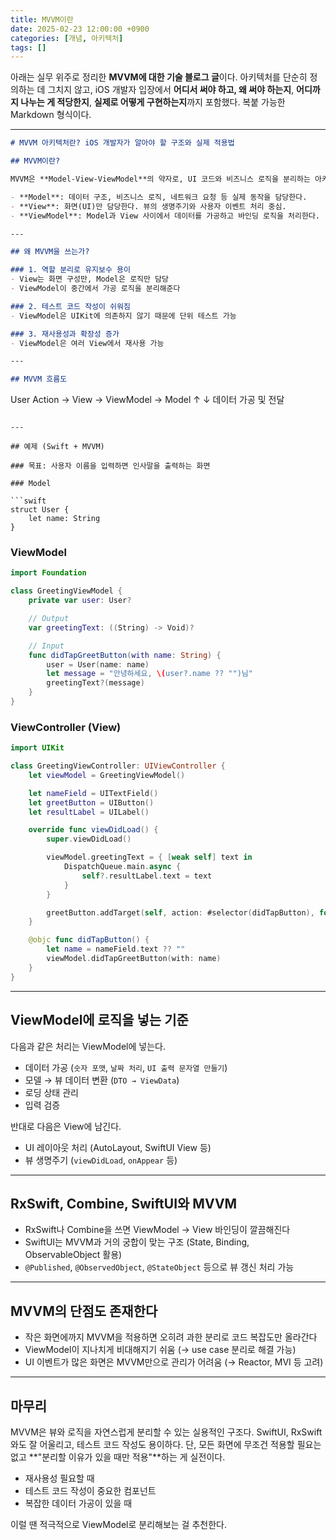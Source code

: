 ```yaml
---
title: MVVM이란
date: 2025-02-23 12:00:00 +0900
categories: [개념, 아키텍처]
tags: []
---
```




아래는 실무 위주로 정리한 **MVVM에 대한 기술 블로그 글**이다. 아키텍처를 단순히 정의하는 데 그치지 않고, iOS 개발자 입장에서 **어디서 써야 하고, 왜 써야 하는지**, **어디까지 나누는 게 적당한지**, **실제로 어떻게 구현하는지**까지 포함했다. 복붙 가능한 Markdown 형식이다.

---

```markdown
# MVVM 아키텍처란? iOS 개발자가 알아야 할 구조와 실제 적용법

## MVVM이란?

MVVM은 **Model-View-ViewModel**의 약자로, UI 코드와 비즈니스 로직을 분리하는 아키텍처 패턴이다.

- **Model**: 데이터 구조, 비즈니스 로직, 네트워크 요청 등 실제 동작을 담당한다.
- **View**: 화면(UI)만 담당한다. 뷰의 생명주기와 사용자 이벤트 처리 중심.
- **ViewModel**: Model과 View 사이에서 데이터를 가공하고 바인딩 로직을 처리한다.

---

## 왜 MVVM을 쓰는가?

### 1. 역할 분리로 유지보수 용이
- View는 화면 구성만, Model은 로직만 담당
- ViewModel이 중간에서 가공 로직을 분리해준다

### 2. 테스트 코드 작성이 쉬워짐
- ViewModel은 UIKit에 의존하지 않기 때문에 단위 테스트 가능

### 3. 재사용성과 확장성 증가
- ViewModel은 여러 View에서 재사용 가능

---

## MVVM 흐름도

```

User Action → View → ViewModel → Model
↑        ↓
데이터 가공 및 전달

````

---

## 예제 (Swift + MVVM)

### 목표: 사용자 이름을 입력하면 인사말을 출력하는 화면

### Model

```swift
struct User {
    let name: String
}
````

### ViewModel

```swift
import Foundation

class GreetingViewModel {
    private var user: User?

    // Output
    var greetingText: ((String) -> Void)?

    // Input
    func didTapGreetButton(with name: String) {
        user = User(name: name)
        let message = "안녕하세요, \(user?.name ?? "")님"
        greetingText?(message)
    }
}
```

### ViewController (View)

```swift
import UIKit

class GreetingViewController: UIViewController {
    let viewModel = GreetingViewModel()

    let nameField = UITextField()
    let greetButton = UIButton()
    let resultLabel = UILabel()

    override func viewDidLoad() {
        super.viewDidLoad()

        viewModel.greetingText = { [weak self] text in
            DispatchQueue.main.async {
                self?.resultLabel.text = text
            }
        }

        greetButton.addTarget(self, action: #selector(didTapButton), for: .touchUpInside)
    }

    @objc func didTapButton() {
        let name = nameField.text ?? ""
        viewModel.didTapGreetButton(with: name)
    }
}
```

---

## ViewModel에 로직을 넣는 기준

다음과 같은 처리는 ViewModel에 넣는다.

* 데이터 가공 (`숫자 포맷`, `날짜 처리`, `UI 출력 문자열 만들기`)
* 모델 → 뷰 데이터 변환 (`DTO → ViewData`)
* 로딩 상태 관리
* 입력 검증

반대로 다음은 View에 남긴다.

* UI 레이아웃 처리 (AutoLayout, SwiftUI View 등)
* 뷰 생명주기 (`viewDidLoad`, `onAppear` 등)

---

## RxSwift, Combine, SwiftUI와 MVVM

* RxSwift나 Combine을 쓰면 ViewModel → View 바인딩이 깔끔해진다
* SwiftUI는 MVVM과 거의 궁합이 맞는 구조 (State, Binding, ObservableObject 활용)
* `@Published`, `@ObservedObject`, `@StateObject` 등으로 뷰 갱신 처리 가능

---

## MVVM의 단점도 존재한다

* 작은 화면에까지 MVVM을 적용하면 오히려 과한 분리로 코드 복잡도만 올라간다
* ViewModel이 지나치게 비대해지기 쉬움 (→ use case 분리로 해결 가능)
* UI 이벤트가 많은 화면은 MVVM만으로 관리가 어려움 (→ Reactor, MVI 등 고려)

---

## 마무리

MVVM은 뷰와 로직을 자연스럽게 분리할 수 있는 실용적인 구조다.
SwiftUI, RxSwift와도 잘 어울리고, 테스트 코드 작성도 용이하다.
단, 모든 화면에 무조건 적용할 필요는 없고 \*\*"분리할 이유가 있을 때만 적용"\*\*하는 게 실전이다.

* 재사용성 필요할 때
* 테스트 코드 작성이 중요한 컴포넌트
* 복잡한 데이터 가공이 있을 때

이럴 땐 적극적으로 ViewModel로 분리해보는 걸 추천한다.

```

